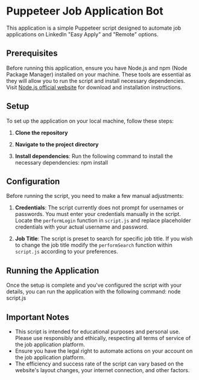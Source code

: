 # Puppeteer Job Application Bot

This application is a simple Puppeteer script designed to automate job applications on LinkedIn "Easy Apply" and "Remote" options.

## Prerequisites

Before running this application, ensure you have Node.js and npm (Node Package Manager) installed on your machine. These tools are essential as they will allow you to run the script and install necessary dependencies. Visit [Node.js official website](https://nodejs.org/) for download and installation instructions.

## Setup

To set up the application on your local machine, follow these steps:

1. **Clone the repository**

2. **Navigate to the project directory**

3. **Install dependencies**: Run the following command to install the necessary dependencies: npm install

## Configuration

Before running the script, you need to make a few manual adjustments:

1. **Credentials**: The script currently does not prompt for usernames or passwords. You must enter your credentials manually in the script. Locate the `performLogin` function in `script.js` and replace placeholder credentials with your actual username and password.

2. **Job Title**: The script is preset to search for specific job title. If you wish to change the job title modify the `performSearch` function within `script.js` according to your preferences.

## Running the Application

Once the setup is complete and you've configured the script with your details, you can run the application with the following command: 
node script.js


## Important Notes

- This script is intended for educational purposes and personal use. Please use responsibly and ethically, respecting all terms of service of the job application platform.
- Ensure you have the legal right to automate actions on your account on the job application platform.
- The efficiency and success rate of the script can vary based on the website's layout changes, your internet connection, and other factors.





